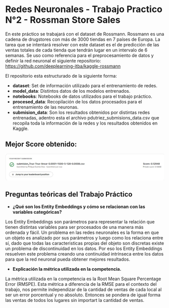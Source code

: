 # Redes Neuronales - Trabajo Practico N°2 - Rossman Store Sales

En este práctico se trabajará con el dataset de Rossmann. Rossmann es una cadena de drugstores con más de 3000 tiendas en 7 países de Europa. La tarea que se intentará resolver con este dataset es el de predicción de las ventas totales de cada tienda que tendrán lugar en un intervalo de 6 semanas. Se uso como referencia para el preprocesamiento de datos y definir la red neuronal el siguiente repositorio: https://github.com/deeplearning-itba/kaggle-rossmann

El repositorio esta estructurado de la siguiente forma:
 - **dataset**: Set de información utilizado para el entrenamiento de redes.
 - **model_data**: Distintos datos de los modelos entrenados.
 - **notebooks**: Notebooks de datos utilizados para el trabajo práctico.
 - **procesed_data**: Recopilación de los datos procesados para el entrenamiento de las neuronas.
 - **submision_data**: Son los resultados obtenidos por distintas redes entrenadas, adentro esta el archivo pdutriez_submisions_data.csv que recopila toda la información de la redes y los resultados obtenidos en Kaggle.


## Mejor Score obtenido:

![](pdutriez_bestscore.jpeg)

## Preguntas teóricas del Trabajo Práctico

- **¿Qué son los Entity Embeddings y cómo se relacionan con las variables categóricas?** 

Los Entity Embeddings son parámetros para representar la relación que tienen distintas variables para ser procesados de una manera más ordenada y fácil. Un problema en las redes neuronales es la forma en que un objeto es analizado por sus parámetros y luego como los relaciona entre sí, dado que todas las caracteristicas propias del objeto son discretas existe un problema de discontinuidad en los datos. Por eso los Entity Embeddings resuelven este problema creando una continuidad intrínseca entre los datos para que la red neuronal pueda obtener mejores resultados.

- **Explicación la métrica utilizada en la competencia.**

La métrica utilizada en la competencia es la Root Mean Square Percentage Error (RMSPE). Esta métrica a diferencia de la RMSE para el contexto del trabajo, nos permite independizar de la cantidad de ventas de cada local al ser un error porcentual y no absoluto. Entonces se pondera de igual forma las ventas de todos los lugares sin importart la cantidad de ventas.
